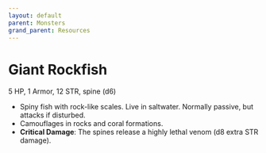 ```yaml
---
layout: default
parent: Monsters
grand_parent: Resources
---
```


# Giant Rockfish

5 HP, 1 Armor, 12 STR, spine (d6)

- Spiny fish with rock-like scales. Live in saltwater. Normally passive, but attacks if disturbed.
- Camouflages in rocks and coral formations.
- **Critical Damage**: The spines release a highly lethal venom (d8 extra STR damage).
